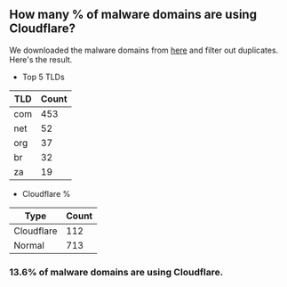 ## How many % of malware domains are using Cloudflare?


We downloaded the malware domains from [here](https://urlhaus.abuse.ch) and filter out duplicates.
Here's the result.


[//]: # (start replacement)


- Top 5 TLDs

| TLD | Count |
| --- | --- |
| com | 453 |
| net | 52 |
| org | 37 |
| br | 32 |
| za | 19 |


- Cloudflare %

| Type | Count |
| --- | --- |
| Cloudflare | 112 |
| Normal | 713 |


### 13.6% of malware domains are using Cloudflare.